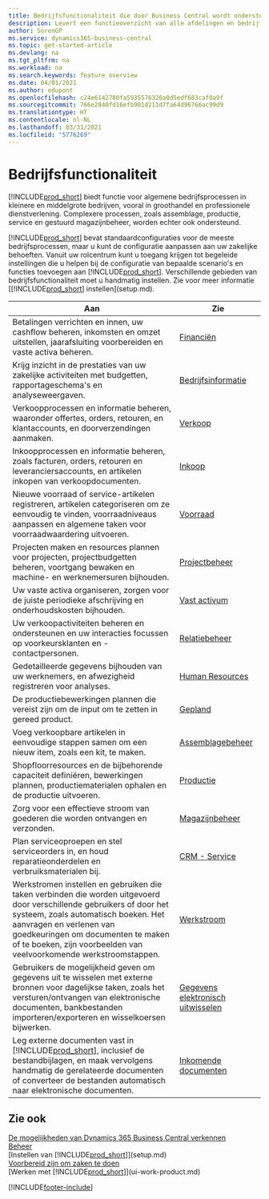 ```yaml
---
title: Bedrijfsfunctionaliteit die door Business Central wordt ondersteund
description: Levert een functieoverzicht van alle afdelingen en bedrijfsfuncties die door toepassingsgebieden worden ondersteund, zoals Financiën, Voorraad, en Projectbeheer.
author: SorenGP
ms.service: dynamics365-business-central
ms.topic: get-started-article
ms.devlang: na
ms.tgt_pltfrm: na
ms.workload: na
ms.search.keywords: feature overview
ms.date: 04/01/2021
ms.author: edupont
ms.openlocfilehash: c24e6142780fa5935576320a0d5edf683caf0a9f
ms.sourcegitcommit: 766e2840fd16efb901d211d7fa64d96766ac99d9
ms.translationtype: HT
ms.contentlocale: nl-NL
ms.lasthandoff: 03/31/2021
ms.locfileid: "5776269"
---
```

# <a name="business-functionality"></a>Bedrijfsfunctionaliteit
[!INCLUDE[prod_short](includes/prod_short.md)] biedt functie voor algemene bedrijfsprocessen in kleinere en middelgrote bedrijven, vooral in groothandel en professionele dienstverlening. Complexere processen, zoals assemblage, productie, service en gestuurd magazijnbeheer, worden echter ook ondersteund.

[!INCLUDE[prod_short](includes/prod_short.md)] bevat standaardconfiguraties voor de meeste bedrijfsprocessen, maar u kunt de configuratie aanpassen aan uw zakelijke behoeften. Vanuit uw rolcentrum kunt u toegang krijgen tot begeleide instellingen die u helpen bij de configuratie van bepaalde scenario's en functies toevoegen aan [!INCLUDE[prod_short](includes/prod_short.md)]. Verschillende gebieden van bedrijfsfunctionaliteit moet u handmatig instellen. Zie voor meer informatie [[!INCLUDE[prod_short](includes/prod_short.md)] instellen](setup.md).

| Aan | Zie |
| --- | --- |
|Betalingen verrichten en innen, uw cashflow beheren, inkomsten en omzet uitstellen, jaarafsluiting voorbereiden en vaste activa beheren.|[Financiën](finance.md)|
|Krijg inzicht in de prestaties van uw zakelijke activiteiten met budgetten, rapportageschema's en analyseweergaven.|[Bedrijfsinformatie](bi.md)|
|Verkoopprocessen en informatie beheren, waaronder offertes, orders, retouren, en klantaccounts, en doorverzendingen aanmaken.|[Verkoop](sales-manage-sales.md)|
|Inkoopprocessen en informatie beheren, zoals facturen, orders, retouren en leveranciersaccounts, en artikelen inkopen van verkoopdocumenten. |[Inkoop](purchasing-manage-purchasing.md)|
|Nieuwe voorraad of service-artikelen registreren, artikelen categoriseren om ze eenvoudig te vinden, voorraadniveaus aanpassen en algemene taken voor voorraadwaardering uitvoeren.|[Voorraad](inventory-manage-inventory.md)|
|Projecten maken en resources plannen voor projecten, projectbudgetten beheren, voortgang bewaken en machine- en werknemersuren bijhouden.|[Projectbeheer](projects-manage-projects.md)|
|Uw vaste activa organiseren, zorgen voor de juiste periodieke afschrijving en onderhoudskosten bijhouden.|[Vast activum](fa-manage.md)|
|Uw verkoopactiviteiten beheren en ondersteunen en uw interacties focussen op voorkeursklanten en -contactpersonen.|[Relatiebeheer](marketing-relationship-management.md)|
|Gedetailleerde gegevens bijhouden van uw werknemers, en afwezigheid registreren voor analyses. |[Human Resources](hr-manage-human-resources.md)|
|De productiebewerkingen plannen die vereist zijn om de input om te zetten in gereed product.|[Gepland](production-planning.md)|
|Voeg verkoopbare artikelen in eenvoudige stappen samen om een nieuw item, zoals een kit, te maken.|[Assemblagebeheer](assembly-assemble-items.md)|
|Shopfloorresources en de bijbehorende capaciteit definiëren, bewerkingen plannen, productiematerialen ophalen en de productie uitvoeren.|[Productie](production-manage-manufacturing.md)|
|Zorg voor een effectieve stroom van goederen die worden ontvangen en verzonden.|[Magazijnbeheer](warehouse-manage-warehouse.md)|
|Plan serviceoproepen en stel serviceorders in, en houd reparatieonderdelen en verbruiksmaterialen bij.|[CRM - Service](service-service.md)|
|Werkstromen instellen en gebruiken die taken verbinden die worden uitgevoerd door verschillende gebruikers of door het systeem, zoals automatisch boeken. Het aanvragen en verlenen van goedkeuringen om documenten te maken of te boeken, zijn voorbeelden van veelvoorkomende werkstroomstappen.|[Werkstroom](across-workflow.md)|
|Gebruikers de mogelijkheid geven om gegevens uit te wisselen met externe bronnen voor dagelijkse taken, zoals het versturen/ontvangen van elektronische documenten, bankbestanden importeren/exporteren en wisselkoersen bijwerken.|[Gegevens elektronisch uitwisselen](across-data-exchange.md)|
|Leg externe documenten vast in [!INCLUDE[prod_short](includes/prod_short.md)], inclusief de bestandbijlagen, en maak vervolgens handmatig de gerelateerde documenten of converteer de bestanden automatisch naar elektronische documenten.|[Inkomende documenten](across-income-documents.md)|

## <a name="see-also"></a>Zie ook

[De mogelijkheden van Dynamics 365 Business Central verkennen](https://dynamics.microsoft.com/business-central/capabilities/)  
[Beheer](admin-setup-and-administration.md)  
[Instellen van [!INCLUDE[prod_short](includes/prod_short.md)]](setup.md)  
[Voorbereid zijn om zaken te doen](ui-get-ready-business.md)  
[Werken met [!INCLUDE[prod_short](includes/prod_short.md)]](ui-work-product.md)  


[!INCLUDE[footer-include](includes/footer-banner.md)]